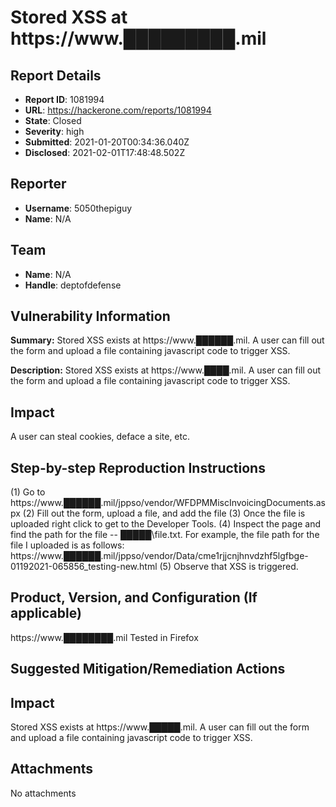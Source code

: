 # Stored XSS at https://www.█████████.mil

## Report Details
- **Report ID**: 1081994
- **URL**: https://hackerone.com/reports/1081994
- **State**: Closed
- **Severity**: high
- **Submitted**: 2021-01-20T00:34:36.040Z
- **Disclosed**: 2021-02-01T17:48:48.502Z

## Reporter
- **Username**: 5050thepiguy
- **Name**: N/A

## Team
- **Name**: N/A
- **Handle**: deptofdefense

## Vulnerability Information
**Summary:**
Stored XSS exists at https://www.██████.mil. A user can fill out the form and upload a file containing javascript code to trigger XSS. 

**Description:**
Stored XSS exists at https://www.████.mil. A user can fill out the form and upload a file containing javascript code to trigger XSS. 


## Impact
A user can steal cookies, deface a site, etc. 

## Step-by-step Reproduction Instructions

(1) Go to https://www.██████.mil/jppso/vendor/WFDPMMiscInvoicingDocuments.aspx
(2) Fill out the form, upload a file, and add the file
(3) Once the file is uploaded right click to get to the Developer Tools.
(4) Inspect the page and find the path for the file -- █████\file.txt. For example, the file path for the file I uploaded is as follows: https://www.██████.mil/jppso/vendor/Data/cme1rjjcnjhnvdzhf5lgfbge-01192021-065856_testing-new.html
(5) Observe that XSS is triggered.

## Product, Version, and Configuration (If applicable)
https://www.████████.mil
Tested in Firefox

## Suggested Mitigation/Remediation Actions

## Impact

Stored XSS exists at https://www.█████.mil. A user can fill out the form and upload a file containing javascript code to trigger XSS.

## Attachments
No attachments
